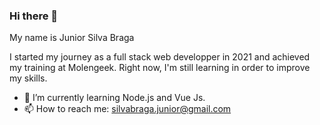 ### Hi there 👋

My name is Junior Silva Braga

I started my journey as a full stack web developper in 2021 and achieved my training at Molengeek.
Right now, I'm still learning in order to improve my skills.

- 🌱 I’m currently learning Node.js and Vue Js.
- 📫 How to reach me: silvabraga.junior@gmail.com

<!--
**SilvaJ3/SilvaJ3** is a ✨ _special_ ✨ repository because its `README.md` (this file) appears on your GitHub profile.

Here are some ideas to get you started:

- 🔭 I’m currently working on ...
- 🌱 I’m currently learning ...
- 👯 I’m looking to collaborate on ...
- 🤔 I’m looking for help with ...
- 💬 Ask me about ...
- 📫 How to reach me: ...
- 😄 Pronouns: ...
- ⚡ Fun fact: ...
-->
